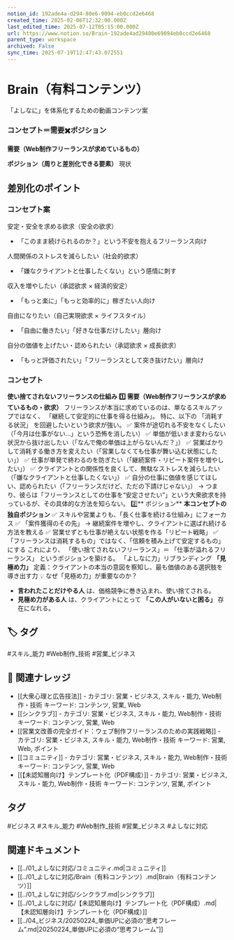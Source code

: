 ```yaml
---
notion_id: 192ade4a-d294-80e6-9094-eb0ccd2e6468
created_time: 2025-02-06T12:32:00.000Z
last_edited_time: 2025-07-12T05:15:00.000Z
url: https://www.notion.so/Brain-192ade4ad29480e69094eb0ccd2e6468
parent_type: workspace
archived: False
sync_time: 2025-07-19T12:47:43.072551
---
```


# Brain（有料コンテンツ）

「よしなに」を体系化するための動画コンテンツ案
### コンセプト＝需要✖️ポジション
  **需要（Web制作フリーランスが求めているもの）**
  
  **ポジション（周りと差別化できる要素）**
  現状
  
  差別化のポイント
---
### コンセプト案
  安定・安全を求める欲求（安全の欲求）
  - 「このまま続けられるのか？」という不安を抱えるフリーランス向け
  
   人間関係のストレスを減らしたい（社会的欲求）
  - 「嫌なクライアントと仕事したくない」という感情に刺す
  
  収入を増やしたい（承認欲求 × 経済的安定）
  - 「もっと楽に」「もっと効率的に」稼ぎたい人向け
  
  自由になりたい（自己実現欲求 × ライフスタイル）
  - 「自由に働きたい」「好きな仕事だけしたい」層向け
  
  自分の価値を上げたい・認められたい（承認欲求 × 成長欲求）
  - 「もっと評価されたい」「フリーランスとして突き抜けたい」層向け
  
### コンセプト
**使い捨てされないフリーランスの仕組み**
  **1️⃣ 需要（Web制作フリーランスが求めているもの・欲求）**
フリーランスが本当に求めているのは、単なるスキルアップではなく、
「継続して安定的に仕事を得る仕組み」。
特に、以下の 「消耗する状況」 を回避したいという欲求が強い。
  ✅ 案件が途切れる不安をなくしたい（「今月は仕事がない…」という恐怖を消したい）
✅ 単価が低いまま変わらない状況から抜け出したい（「なんで俺の単価は上がらないんだ？」）
✅ 営業ばかりして消耗する働き方を変えたい（「営業しなくても仕事が舞い込む状態にしたい」）
✅ 仕事が単発で終わるのを防ぎたい（「継続案件・リピート案件を増やしたい」）
✅ クライアントとの関係性を良くして、無駄なストレスを減らしたい（「嫌なクライアントと仕事したくない」）
✅ 自分の仕事に価値を感じてほしい、認められたい（「フリーランスだけど、ただの下請けじゃない」）
  → つまり、彼らは「フリーランスとしての仕事を“安定させたい”」という大衆欲求を持っているが、その具体的な方法を知らない。
  2️⃣** ポジション**
  **本コンセプトの独自ポジション**
  ✅ スキルや営業よりも、「長く仕事を続ける仕組み」にフォーカス
✅ 「案件獲得のその先」 → 継続案件を増やし、クライアントに選ばれ続ける方法を教える
✅ 営業せずとも仕事が絶えない状態を作る「リピート戦略」
✅ 「フリーランスは消耗するもの」ではなく、「信頼を積み上げて安定するもの」にする
  これにより、
「使い捨てされないフリーランス」＝ 「仕事が溢れるフリーランス」
というポジションを築ける。
「よしなに力」リブランディング
**「見極め力」**
定義：クライアントの本当の意図を察知し、最も価値のある選択肢を導き出す力
💡 なぜ「見極め力」が重要なのか？
- **言われたことだけやる人** は、価格競争に巻き込まれ、使い捨てされる。
- **見極め力がある人** は、クライアントにとって **「この人がいないと困る」** 存在になれる。

## 🏷️ タグ
#スキル_能力 #Web制作_技術 #営業_ビジネス

## 🔗 関連ナレッジ
- [[大衆心理と広告技法]] - カテゴリ: 営業・ビジネス, スキル・能力, Web制作・技術 キーワード: コンテンツ, 営業, Web
- [[シンクラブ]] - カテゴリ: 営業・ビジネス, スキル・能力, Web制作・技術 キーワード: コンテンツ, 営業, Web
- [[営業文改善の完全ガイド：ウェブ制作フリーランスのための実践戦略]] - カテゴリ: 営業・ビジネス, スキル・能力, Web制作・技術 キーワード: 営業, Web, ポイント
- [[コミュニティ]] - カテゴリ: 営業・ビジネス, スキル・能力, Web制作・技術 キーワード: コンテンツ, 営業, Web
- [[【未認知層向け】テンプレート化（PDF構成）]] - カテゴリ: 営業・ビジネス, スキル・能力, Web制作・技術 キーワード: コンテンツ, 営業, ポイント


## タグ

#ビジネス #スキル_能力 #Web制作_技術 #営業_ビジネス #よしなに対応 

## 関連ドキュメント

- [[../01_よしなに対応/コミュニティ.md|コミュニティ]]
- [[../01_よしなに対応/Brain（有料コンテンツ）.md|Brain（有料コンテンツ）]]
- [[../01_よしなに対応/シンクラブ.md|シンクラブ]]
- [[../01_よしなに対応/【未認知層向け】テンプレート化（PDF構成）.md|【未認知層向け】テンプレート化（PDF構成）]]
- [[../04_ビジネス/20250224_単価UPに必須の“思考フレーム”.md|20250224_単価UPに必須の“思考フレーム”]]

